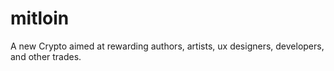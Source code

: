 # mitloin
A new Crypto aimed at rewarding authors, artists, ux designers, developers, and other trades.
